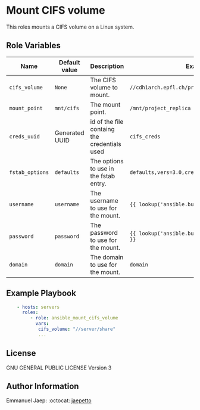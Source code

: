 # Mount CIFS volume

This roles mounts a CIFS volume on a Linux system.

## Role Variables

| Name            | Default value  | Description                                  | Example                                           |
| --------------- | -------------- | -------------------------------------------- | ------------------------------------------------- |
| `cifs_volume`   | `None`         | The CIFS volume to mount.                    | `//cdh1arch.epfl.ch/project_replica`              |
| `mount_point`   | `mnt/cifs`     | The mount point.                             | `/mnt/project_replica`                            |
| `creds_uuid`    | Generated UUID | id of the file containg the credentials used | `cifs_creds`                                      |
| `fstab_options` | `defaults`     | The options to use in the fstab entry.       | `defaults,vers=3.0,credentials=/etc/cifs_creds`   |
| `username`      | `username`     | The username to use for the mount.           | `{{ lookup('ansible.builtin.env', 'USER') }}`     |
| `password`      | `password`     | The password to use for the mount.           | `{{ lookup('ansible.builtin.env', 'PASSWORD') }}` |
| `domain`        | `domain`       | The domain to use for the mount.             | `domain`                                          |

## Example Playbook

```yml
    - hosts: servers
      roles:
         - role: ansible_mount_cifs_volume
           vars:
            cifs_volume: "//server/share"
            ...
```

## License

GNU GENERAL PUBLIC LICENSE Version 3

## Author Information

Emmanuel Jaep: :octocat: [jaepetto](https://github.com/jaepetto)
